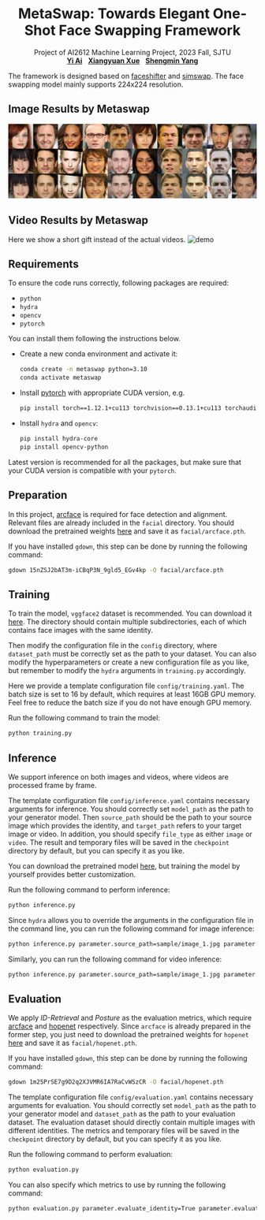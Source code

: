 <h1 align="center">
MetaSwap: Towards Elegant One-Shot Face Swapping Framework
</h1>
<p align="center">
    Project of AI2612 Machine Learning Project, 2023 Fall, SJTU
    <br />
    <a href="https://github.com/Ark-ike"><strong>Yi Ai</strong></a>
    &nbsp;
    <a href="https://github.com/xxyQwQ"><strong>Xiangyuan Xue</strong></a>
    &nbsp;
    <a href="https://github.com/YsmmsY"><strong>Shengmin Yang</strong></a>
    <br />
</p>

The framework is designed based on [faceshifter](https://arxiv.org/pdf/1912.13457.pdf) and [simswap](https://arxiv.org/pdf/2106.06340.pdf). The face swapping model mainly supports 224x224 resolution.


## Image Results by Metaswap
![demo](./sample/demo.jpg "demo")


## Video Results by Metaswap
Here we show a short gift instead of the actual videos.
![demo](./sample/demo.gif "demo")


## Requirements

To ensure the code runs correctly, following packages are required:

* `python`
* `hydra`
* `opencv`
* `pytorch`

You can install them following the instructions below.

* Create a new conda environment and activate it:
  
    ```bash
    conda create -n metaswap python=3.10
    conda activate metaswap
    ```

* Install [pytorch](https://pytorch.org/get-started/previous-versions/) with appropriate CUDA version, e.g.
  
    ```bash
    pip install torch==1.12.1+cu113 torchvision==0.13.1+cu113 torchaudio==0.12.1 --extra-index-url https://download.pytorch.org/whl/cu113
    ```

* Install `hydra` and `opencv`:
  
    ```bash
    pip install hydra-core
    pip install opencv-python
    ```

Latest version is recommended for all the packages, but make sure that your CUDA version is compatible with your `pytorch`.

## Preparation

In this project, [arcface](https://github.com/TreB1eN/InsightFace_Pytorch) is required for face detection and alignment. Relevant files are already included in the `facial` directory. You should download the pretrained weights [here](https://drive.google.com/file/d/15nZSJ2bAT3m-iCBqP3N_9gld5_EGv4kp/view) and save it as `facial/arcface.pth`.

If you have installed `gdown`, this step can be done by running the following command:
```bash
gdown 15nZSJ2bAT3m-iCBqP3N_9gld5_EGv4kp -O facial/arcface.pth
```

## Training

To train the model, `vggface2` dataset is recommended. You can download it [here](https://drive.google.com/file/d/1CPSeum3HpopfomUEK1gybeuIVoeJT_Eo/view). The directory should contain multiple subdirectories, each of which contains face images with the same identity.

Then modify the configuration file in the `config` directory, where `dataset_path` must be correctly set as the path to your dataset. You can also modify the hyperparameters or create a new configuration file as you like, but remember to modify the `hydra` arguments in `training.py` accordingly.

Here we provide a template configuration file `config/training.yaml`. The batch size is set to 16 by default, which requires at least 16GB GPU memory. Feel free to reduce the batch size if you do not have enough GPU memory.

Run the following command to train the model:

```bash
python training.py
```

## Inference

We support inference on both images and videos, where videos are processed frame by frame.

The template configuration file `config/inference.yaml` contains necessary arguments for inference. You should correctly set `model_path` as the path to your generator model. Then `source_path` should be the path to your source image which provides the identity, and `target_path` refers to your target image or video. In addition, you should specify `file_type` as either `image` or `video`. The result and temporary files will be saved in the `checkpoint` directory by default, but you can specify it as you like.

You can download the pretrained model [here](https://github.com/xxyQwQ/metaswap), but training the model by yourself provides better customization.

Run the following command to perform inference:

```bash
python inference.py
```

Since `hydra` allows you to override the arguments in the configuration file in the command line, you can run the following command for image inference:

```bash
python inference.py parameter.source_path=sample/image_1.jpg parameter.target_path=sample/image_2.jpg parameter.file_type=image
```

Similarly, you can run the following command for video inference:

```bash
python inference.py parameter.source_path=sample/image_1.jpg parameter.target_path=sample/video_1.mp4 parameter.file_type=video
```

## Evaluation

We apply *ID-Retrieval* and *Posture* as the evaluation metrics, which require [arcface](https://github.com/TreB1eN/InsightFace_Pytorch) and [hopenet](https://github.com/natanielruiz/deep-head-pose) respectively. Since `arcface` is already prepared in the former step, you just need to download the pretrained weights for `hopenet` [here](https://drive.google.com/file/d/1m25PrSE7g9D2q2XJVMR6IA7RaCvWSzCR/view) and save it as `facial/hopenet.pth`.

If you have installed `gdown`, this step can be done by running the following command:
```bash
gdown 1m25PrSE7g9D2q2XJVMR6IA7RaCvWSzCR -O facial/hopenet.pth
```

The template configuration file `config/evaluation.yaml` contains necessary arguments for evaluation. You should correctly set `model_path` as the path to your generator model and `dataset_path` as the path to your evaluation dataset. The evaluation dataset should directly contain multiple images with different identities. The metrics and temporary files will be saved in the `checkpoint` directory by default, but you can specify it as you like.

Run the following command to perform evaluation:

```bash
python evaluation.py
```

You can also specify which metrics to use by running the following command:

```bash
python evaluation.py parameter.evaluate_identity=True parameter.evaluate_posture=True
```
